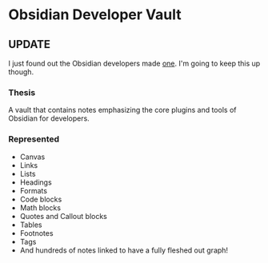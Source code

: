 # Obsidian Developer Vault

## UPDATE 
I just found out the Obsidian developers made [one](https://github.com/obsidian-community/theme-dev-vault/). I'm going to keep this up though.

### Thesis

A vault that contains notes emphasizing the core plugins and tools of Obsidian for developers.

### Represented
- Canvas
- Links
- Lists
- Headings
- Formats
- Code blocks
- Math blocks
- Quotes and Callout blocks
- Tables
- Footnotes
- Tags
- And hundreds of notes linked to have a fully fleshed out graph!
